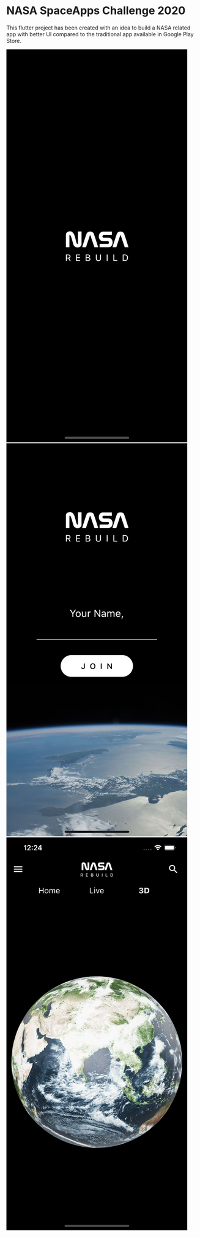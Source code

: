 # NASA SpaceApps Challenge 2020

This flutter project has been created with an idea to build a NASA related app with better UI compared to the traditional app available in Google Play Store.

<p float="left">
  <img src="/image-1.png"  />
  <img src="/image-2.png"  /> 
  <img src="/image-3.png"  />
</p>
